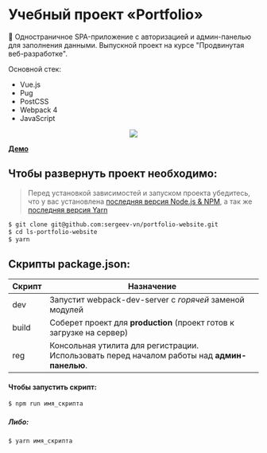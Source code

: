 # Учебный проект «Portfolio»
💼 Одностраничное SPA-приложение с авторизацией и админ-панелью для заполнения данными. Выпускной проект на курсе "Продвинутая веб-разработке".

Основной стек:
+ Vue.js
+ Pug
+ PostCSS
+ Webpack 4
+ JavaScript

<p align='center'>
<img src='http://lessons.sergeev.press/git%20portf%20(1).png'>
</p>

[**Демо**](https://sergeev-vn.github.io/chocco/)

## Чтобы развернуть проект необходимо:
> Перед установкой зависимостей и запуском проекта убедитесь, что у вас установлена [последняя версия Node.js & NPM](https://nodejs.org/en/download/current/), а так же
> [последняя версия Yarn](https://yarnpkg.com/ru/docs/install)

```sh
$ git clone git@github.com:sergeev-vn/portfolio-website.git
$ cd ls-portfolio-website
$ yarn
```

## Скрипты package.json:

| Скрипт | Назначение                                                                                   |
| ------ | -------------------------------------------------------------------------------------------- |
| dev    | Запустит webpack-dev-server с _горячей_ заменой модулей                                      |
| build  | Соберет проект для **production** (проект готов к загрузке на сервер)                        |
| reg    | Консольная утилита для регистрации. Использовать перед началом работы над **админ-панелью**. |

#### Чтобы запустить скрипт:

```sh
$ npm run имя_скрипта
```

##### Либо:

```sh
$ yarn имя_скрипта
```
